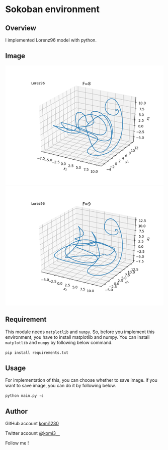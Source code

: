 # Sokoban environment

## Overview
I implemented Lorenz96 model with python.

## Image
![look8](Lorenz_F_8.png)
![look9](Lorenz_F_9.png)

## Requirement
This module needs `matplotlib` and `numpy`.
So, before you implement this environment, you have to install matplotlib and numpy.
You can install `matplotlib` and `numpy` by following below command.

`pip install requirements.txt`

## Usage
For implementation of this, you can choose whether to save image.
if you want to save image, you can do it by following below.

`python main.py -s`

## Author
GitHub account
[komi1230](https://github.com/komi1230)

Twitter acoount
[@komi3__](https://twitter.com/komi3__)

Follow me !
